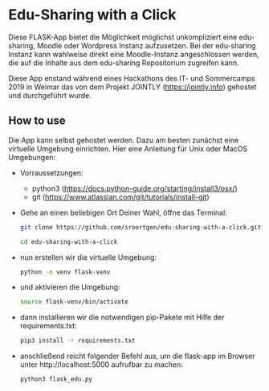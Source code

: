 # Edu-Sharing with a Click

Diese FLASK-App bietet die Möglichkeit möglichst unkompliziert eine edu-sharing, Moodle oder Wordpress Instanz aufzusetzen.
Bei der edu-sharing Instanz kann wahlweise direkt eine Moodle-Instanz angeschlossen werden, die auf die Inhalte aus dem edu-sharing Repositorium zugreifen kann.

Diese App enstand während eines Hackathons des IT- und Sommercamps 2019 in Weimar das von dem Projekt JOINTLY (https://jointly.info) gehostet und durchgeführt wurde. 

## How to use

Die App kann selbst gehostet werden. Dazu am besten zunächst eine virtuelle Umgebung einrichten. Hier eine Anleitung für Unix oder MacOS Umgebungen:

- Vorraussetzungen:
  - python3 (https://docs.python-guide.org/starting/install3/osx/)
  - git (https://www.atlassian.com/git/tutorials/install-git)

- Gehe an einen beliebigen Ort Deiner Wahl, öffne das Terminal:
  ```bash
  git clone https://github.com/sroertgen/edu-sharing-with-a-click.git

  cd edu-sharing-with-a-click

  ```

- nun erstellen wir die virtuelle Umgebung:
  ```bash
  python -m venv flask-venv
  ```

- und aktivieren die Umgebung:
  ```bash
  source flask-venv/bin/activate
  ```

- dann installieren wir die notwendigen pip-Pakete mit Hilfe der requirements.txt:
  ```bash
  pip3 install -r requirements.txt
  ```

- anschließend reicht folgender Befehl aus, um die flask-app im Browser unter http://localhost:5000 aufrufbar zu machen:
  ```bash
  python3 flask_edu.py
  ```